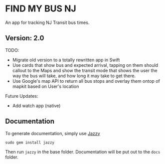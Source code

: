 # FIND MY BUS NJ
An app for tracking NJ Transit bus times.

## Version: 2.0
TODO:
- Migrate old version to a totally rewritten app in Swift
- Use cards that show bus and expected arrival, tapping on them should callout to the Maps and show the transit mode that shows the user the way the bus will take, and how long it may take to get there.
- Use Google's map API to return all bus stops and overlay them ontop of mapkit based on User's location

Future Updates:
- Add watch app (native)

## Documentation
To generate documentation, simply use [Jazzy](https://github.com/realm/jazzy)

`sudo gem install jazzy`

Then run `jazzy` in the base folder. Documentation will be put out to the `docs` folder.